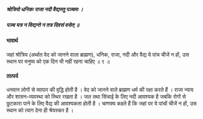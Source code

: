 ##### श्रोत्रियो धनिकः राजा नदी वैद्यस्तु पञ्चमः ।
##### पञ्च यत्र न विद्यन्ते न तत्र दिवसं वसेत् ॥

#### भावार्थ

जहां श्रोत्रिय (अर्थात वेद को जानने वाला ब्राह्मण), धनिक, राजा, नदी और वैद्य ये पांच चीजें न हों, उस स्थान पर मनुष्य को एक दिन भी नहीं रहना चाहिए ॥ ९ ॥

#### तात्पर्य

धनवान लोगों से व्यापार की वृद्धि होती है । वेद को जानने वाले ब्राह्मण धर्म की रक्षा करते हैं । राजा न्याय और शासन-व्यवस्था को स्थिर रखता है । जल तथा सिंचाई के लिए नदी आवश्यक है जबकि रोगों से छुटकारा पाने के लिए वैद्य की आवश्यकता होती है । चाणक्य कहते हैं कि जहां पर ये पांचों चीजें न हों, उस स्थान को त्याग देना ही श्रेयस्कर है ।